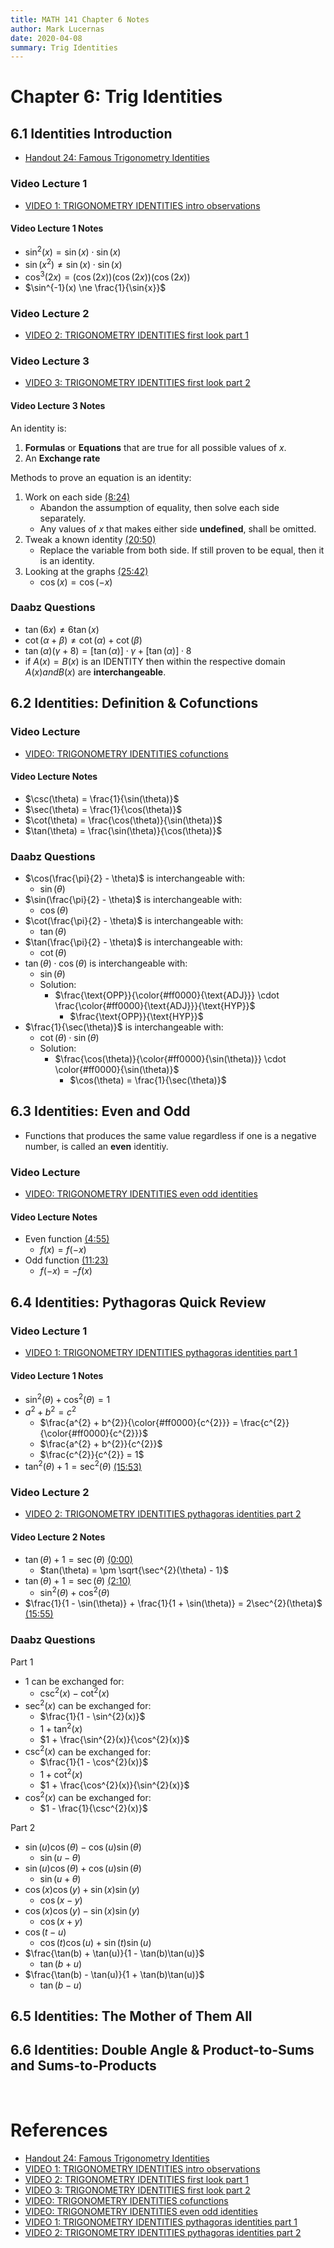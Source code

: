 ```yaml
---
title: MATH 141 Chapter 6 Notes
author: Mark Lucernas
date: 2020-04-08
summary: Trig Identities
---
```


# Chapter 6: Trig Identities

## 6.1 Identities Introduction

  - [Handout 24: Famous Trigonometry Identities](file:../../../../files/spring-2020/MATH-141/ch-6/ch-6_handout-24.pdf)

### Video Lecture 1

  - [VIDEO 1: TRIGONOMETRY IDENTITIES intro observations](https://www.youtube.com/watch?v=mERrO4A4GQQ)

#### Video Lecture 1 Notes

  - $\sin^{2}(x) = \sin(x) \cdot \sin(x)$
  - $\sin(x^{2}) \neq \sin(x) \cdot \sin(x)$
  - $\cos^{3}(2x) = (\cos{(2x)})(\cos{(2x)})(\cos{(2x)})$
  - $\sin^{-1}(x) \ne \frac{1}{\sin{x}}$

### Video Lecture  2

  - [VIDEO 2: TRIGONOMETRY IDENTITIES first look part 1](https://www.youtube.com/watch?v=j4CHZmn8NMc)

### Video Lecture 3

  - [VIDEO 3: TRIGONOMETRY IDENTITIES first look part 2](https://www.youtube.com/watch?v=vNeCkLrya2E)

#### Video Lecture 3 Notes

An identity is:

  1. **Formulas** or **Equations** that are true for all possible values of $x$.
  2. An **Exchange rate**

Methods to prove an equation is an identity:

  1. Work on each side [(8:24)](https://www.youtube.com/watch?v=vNeCkLrya2E&t=504)
      - Abandon the assumption of equality, then solve each side separately.
      - Any values of $x$ that makes either side **undefined**, shall be omitted.
  2. Tweak a known identity [(20:50)](https://www.youtube.com/watch?v=vNeCkLrya2E&t=1250)
      - Replace the variable from both side. If still proven to be equal, then it
        is an identity.
  3. Looking at the graphs [(25:42)](https://www.youtube.com/watch?v=vNeCkLrya2E&t=1542)
      - $\cos(x) = \cos(-x)$


### Daabz Questions

  - $\tan(6x) \neq 6\tan(x)$
  - $\cot(\alpha + \beta) \neq \cot(\alpha) + \cot(\beta)$
  - $\tan(\alpha)(\gamma + 8) = [\tan(\alpha)] \cdot \gamma + [\tan(\alpha)] \cdot 8$
  - if $A(x) = B(x)$ is an IDENTITY then within the respective domain $A(x) and
    B(x)$ are **interchangeable**.

## 6.2 Identities: Definition & Cofunctions

### Video Lecture

  - [VIDEO: TRIGONOMETRY IDENTITIES cofunctions](https://www.youtube.com/watch?v=nAmXELRD6vM)

#### Video Lecture Notes

  - $\csc(\theta) = \frac{1}{\sin(\theta)}$
  - $\sec(\theta) = \frac{1}{\cos(\theta)}$
  - $\cot(\theta) = \frac{\cos(\theta)}{\sin(\theta)}$
  - $\tan(\theta) = \frac{\sin(\theta)}{\cos(\theta)}$

### Daabz Questions

  - $\cos(\frac{\pi}{2} - \theta)$ is interchangeable with:
    - $\sin(\theta)$
  - $\sin(\frac{\pi}{2} - \theta)$ is interchangeable with:
    - $\cos(\theta)$
  - $\cot(\frac{\pi}{2} - \theta)$ is interchangeable with:
    - $\tan(\theta)$
  - $\tan(\frac{\pi}{2} - \theta)$ is interchangeable with:
    - $\cot(\theta)$
  - $\tan(\theta) \cdot \cos(\theta)$ is interchangeable with:
    * $\sin(\theta)$
    * Solution:
      - $\frac{\text{OPP}}{\color{#ff0000}{\text{ADJ}}} \cdot \frac{\color{#ff0000}{\text{ADJ}}}{\text{HYP}}$
        - $\frac{\text{OPP}}{\text{HYP}}$
  - $\frac{1}{\sec(\theta)}$ is interchangeable with:
    * $\cot(\theta) \cdot \sin(\theta)$
    * Solution:
      - $\frac{\cos(\theta)}{\color{#ff0000}{\sin(\theta)}} \cdot \color{#ff0000}{\sin(\theta)}$
        * $\cos(\theta) = \frac{1}{\sec(\theta)}$

## 6.3 Identities: Even and Odd

  - Functions that produces the same value regardless if one is a negative
    number, is called an **even** identitiy.

### Video Lecture

  - [VIDEO: TRIGONOMETRY IDENTITIES even odd identities](https://www.youtube.com/watch?v=ScGHyV-3ABE)

#### Video Lecture Notes

  - Even function [(4:55)](https://www.youtube.com/watch?v=ScGHyV-3ABE&t=295)
    * $f(x) = f(-x)$
  - Odd function [(11:23)](https://www.youtube.com/watch?v=ScGHyV-3ABE&t=683)
    * $f(-x) = -f(x)$

## 6.4 Identities: Pythagoras Quick Review

### Video Lecture 1

  - [VIDEO 1: TRIGONOMETRY IDENTITIES pythagoras identities part 1](https://www.youtube.com/watch?v=RrCQGk--M0E)

#### Video Lecture 1 Notes

  - $\sin^{2}(\theta) + \cos^{2}(\theta) = 1$
  - $a^{2} + b^{2} = c^{2}$
    * $\frac{a^{2} + b^{2}}{\color{#ff0000}{c^{2}}} = \frac{c^{2}}{\color{#ff0000}{c^{2}}}$
    * $\frac{a^{2} + b^{2}}{c^{2}}$
    * $\frac{c^{2}}{c^{2}} = 1$
  - $\tan^{2}(\theta) + 1 = \sec^{2}(\theta)$ [(15:53)](https://www.youtube.com/watch?v=RrCQGk--M0E&t=953)

### Video Lecture 2

  - [VIDEO 2: TRIGONOMETRY IDENTITIES pythagoras identities part 2](https://www.youtube.com/watch?v=K1ekCMLygtI)

#### Video Lecture 2 Notes

  - $\tan(\theta) + 1 = \sec(\theta)$ [(0:00)](https://www.youtube.com/watch?v=K1ekCMLygtI&t=0)
    * $tan(\theta) = \pm \sqrt{\sec^{2}(\theta) - 1}$
  - $\tan(\theta) + 1 = \sec(\theta)$ [(2:10)](https://www.youtube.com/watch?v=K1ekCMLygtI&t=130)
      * $\sin^{2}(\theta) + \cos^{2}(\theta)$
  - $\frac{1}{1 - \sin(\theta)} + \frac{1}{1 + \sin(\theta)} = 2\sec^{2}(\theta)$ [(15:55)](https://www.youtube.com/watch?v=K1ekCMLygtI&t=955)

### Daabz Questions

Part 1

  - $1$ can be exchanged for:
    * $\csc^{2}(x) - \cot^{2}(x)$
  - $\sec^{2}(x)$ can be exchanged for:
    * $\frac{1}{1 - \sin^{2}(x)}$
    * $1 + \tan^{2}(x)$
    * $1 + \frac{\sin^{2}(x)}{\cos^{2}(x)}$
  - $\csc^{2}(x)$ can be exchanged for:
    * $\frac{1}{1 - \cos^{2}(x)}$
    * $1 + \cot^{2}(x)$
    * $1 + \frac{\cos^{2}(x)}{\sin^{2}(x)}$
  - $\cos^{2}(x)$ can be exchanged for:
    * $1 - \frac{1}{\csc^{2}(x)}$

Part 2

  - $\sin(u)\cos(\theta) - \cos(u)\sin(\theta)$
    * $\sin(u - \theta)$
  - $\sin(u)\cos(\theta) + \cos(u)\sin(\theta)$
    * $\sin(u + \theta)$
  - $\cos(x)\cos(y) + \sin(x)\sin(y)$
    * $\cos(x - y)$
  - $\cos(x)\cos(y) - \sin(x)\sin(y)$
    * $\cos(x + y)$
  - $\cos(t - u)$
    * $\cos(t)\cos(u) + \sin(t)\sin(u)$
  - $\frac{\tan(b) + \tan(u)}{1 - \tan(b)\tan(u)}$
    * $\tan(b + u)$
  - $\frac{\tan(b) - \tan(u)}{1 + \tan(b)\tan(u)}$
    * $\tan(b - u)$

## 6.5 Identities: The Mother of Them All

## 6.6 Identities: Double Angle & Product-to-Sums and Sums-to-Products


<br>

# References

  - [Handout 24: Famous Trigonometry Identities](file:../../../../files/spring-2020/MATH-141/ch-6/ch-6_handout-24.pdf)
  - [VIDEO 1: TRIGONOMETRY IDENTITIES intro observations](https://www.youtube.com/watch?v=mERrO4A4GQQ)
  - [VIDEO 2: TRIGONOMETRY IDENTITIES first look part 1](https://www.youtube.com/watch?v=j4CHZmn8NMc)
  - [VIDEO 3: TRIGONOMETRY IDENTITIES first look part 2](https://www.youtube.com/watch?v=vNeCkLrya2E)
  - [VIDEO: TRIGONOMETRY IDENTITIES cofunctions](https://www.youtube.com/watch?v=nAmXELRD6vM)
  - [VIDEO: TRIGONOMETRY IDENTITIES even odd identities](https://www.youtube.com/watch?v=ScGHyV-3ABE)
  - [VIDEO 1: TRIGONOMETRY IDENTITIES pythagoras identities part 1](https://www.youtube.com/watch?v=RrCQGk--M0E)
  - [VIDEO 2: TRIGONOMETRY IDENTITIES pythagoras identities part 2](https://www.youtube.com/watch?v=K1ekCMLygtI)
